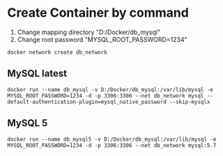 # Create Container by command
1. Change mapping directory "D:/Docker/db_mysql"
2. Change root password "MYSQL_ROOT_PASSWORD=1234"

```
docker network create db_network
```

## MySQL latest
```
docker run --name db_mysql -v D:/Docker/db_mysql:/var/lib/mysql -e MYSQL_ROOT_PASSWORD=1234 -d -p 3306:3306 --net db_network mysql --default-authentication-plugin=mysql_native_password --skip-mysqlx
```

## MySQL 5
```
docker run --name db_mysql5 -v D:/Docker/db_mysql:/var/lib/mysql -e MYSQL_ROOT_PASSWORD=1234 -d -p 3306:3306 --net db_network mysql:5.7
```